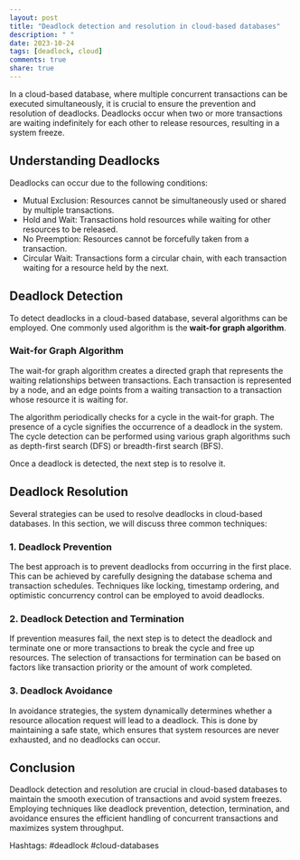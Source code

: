 ```yaml
---
layout: post
title: "Deadlock detection and resolution in cloud-based databases"
description: " "
date: 2023-10-24
tags: [deadlock, cloud]
comments: true
share: true
---
```


In a cloud-based database, where multiple concurrent transactions can be executed simultaneously, it is crucial to ensure the prevention and resolution of deadlocks. Deadlocks occur when two or more transactions are waiting indefinitely for each other to release resources, resulting in a system freeze.

## Understanding Deadlocks

Deadlocks can occur due to the following conditions:
* Mutual Exclusion: Resources cannot be simultaneously used or shared by multiple transactions.
* Hold and Wait: Transactions hold resources while waiting for other resources to be released.
* No Preemption: Resources cannot be forcefully taken from a transaction.
* Circular Wait: Transactions form a circular chain, with each transaction waiting for a resource held by the next.

## Deadlock Detection

To detect deadlocks in a cloud-based database, several algorithms can be employed. One commonly used algorithm is the **wait-for graph algorithm**.

### Wait-for Graph Algorithm

The wait-for graph algorithm creates a directed graph that represents the waiting relationships between transactions. Each transaction is represented by a node, and an edge points from a waiting transaction to a transaction whose resource it is waiting for.

The algorithm periodically checks for a cycle in the wait-for graph. The presence of a cycle signifies the occurrence of a deadlock in the system. The cycle detection can be performed using various graph algorithms such as depth-first search (DFS) or breadth-first search (BFS).

Once a deadlock is detected, the next step is to resolve it.

## Deadlock Resolution

Several strategies can be used to resolve deadlocks in cloud-based databases. In this section, we will discuss three common techniques:

### 1. Deadlock Prevention

The best approach is to prevent deadlocks from occurring in the first place. This can be achieved by carefully designing the database schema and transaction schedules. Techniques like locking, timestamp ordering, and optimistic concurrency control can be employed to avoid deadlocks.

### 2. Deadlock Detection and Termination

If prevention measures fail, the next step is to detect the deadlock and terminate one or more transactions to break the cycle and free up resources. The selection of transactions for termination can be based on factors like transaction priority or the amount of work completed.

### 3. Deadlock Avoidance

In avoidance strategies, the system dynamically determines whether a resource allocation request will lead to a deadlock. This is done by maintaining a safe state, which ensures that system resources are never exhausted, and no deadlocks can occur.

## Conclusion

Deadlock detection and resolution are crucial in cloud-based databases to maintain the smooth execution of transactions and avoid system freezes. Employing techniques like deadlock prevention, detection, termination, and avoidance ensures the efficient handling of concurrent transactions and maximizes system throughput.

Hashtags: #deadlock #cloud-databases